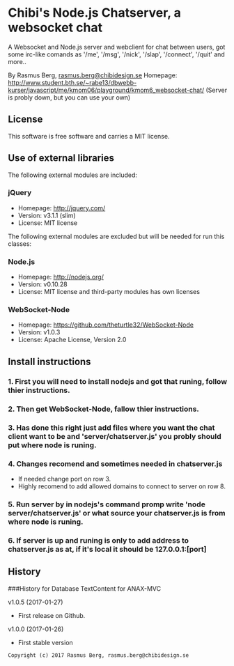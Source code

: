 Chibi's Node.js Chatserver, a websocket chat
============================================

A Websocket and Node.js server and webclient for chat between users,
got some irc-like comands as '/me', '/msg', '/nick', '/slap', '/connect', '/quit' and more..


By Rasmus Berg, rasmus.berg@chibidesign.se
Homepage: http://www.student.bth.se/~rabe13/dbwebb-kurser/javascript/me/kmom06/playground/kmom6_websocket-chat/ (Server is probly down, but you can use your own)

License
------------------

This software is free software and carries a MIT license.


Use of external libraries
-----------------------------------

The following external modules are included:

### jQuery
* Homepage: http://jquery.com/
* Version: v3.1.1 (slim)
* License: MIT license

The following external modules are excluded but will be needed for run this classes:

### Node.js
* Homepage: http://nodejs.org/
* Version: v0.10.28 
* License: MIT license and third-party modules has own licenses

### WebSocket-Node
* Homepage: https://github.com/theturtle32/WebSocket-Node
* Version: v1.0.3
* License: Apache License, Version 2.0


Install instructions
--------------------

### 1. First you will need to install nodejs and got that runing, follow thier instructions.

### 2. Then get WebSocket-Node, fallow thier instructions.

### 3. Has done this right just add files where you want the chat client want to be and 'server/chatserver.js' you probly should put where node is runing.

### 4. Changes recomend and sometimes needed in chatserver.js

* If needed change port on row 3.
* Highly recomend to add allowed domains to connect to server on row 8.

### 5. Run server by in nodejs's command promp write 'node server/chatserver.js' or what source your chatserver.js is from where node is runing.

### 6. If server is up and runing is only to add address to chatserver.js as at, if it's local it should be 127.0.0.1:[port]


History
-----------------------------------

###History for Database TextContent for ANAX-MVC 

v1.0.5 (2017-01-27)

* First release on Github.

v1.0.0 (2017-01-26)

* First stable version

```
Copyright (c) 2017 Rasmus Berg, rasmus.berg@chibidesign.se
```
